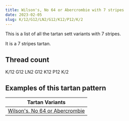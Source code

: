 ```yaml
---
title: Wilson's, No 64 or Abercrombie with 7 stripes
date: 2023-02-05
slug: K/12/G12/LN2/G12/K12/P12/K/2
---
```

This is a list of all the tartan sett variants with 7 stripes.

It is a 7 stripes tartan.


## Thread count
K/12 G12 LN2 G12 K12 P12 K/2

## Examples of this tartan pattern

| Tartan Variants |
|---------------|
| [Wilson's, No 64 or Abercrombie](/variants/k/12/g12/ln2/g12/k12/p12/k/2-g008000-k000000-lne0e0e0-p800080)||
